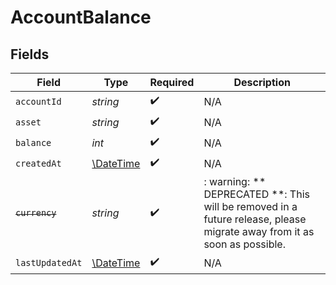 # AccountBalance


## Fields

| Field                                                                                                                   | Type                                                                                                                    | Required                                                                                                                | Description                                                                                                             |
| ----------------------------------------------------------------------------------------------------------------------- | ----------------------------------------------------------------------------------------------------------------------- | ----------------------------------------------------------------------------------------------------------------------- | ----------------------------------------------------------------------------------------------------------------------- |
| `accountId`                                                                                                             | *string*                                                                                                                | :heavy_check_mark:                                                                                                      | N/A                                                                                                                     |
| `asset`                                                                                                                 | *string*                                                                                                                | :heavy_check_mark:                                                                                                      | N/A                                                                                                                     |
| `balance`                                                                                                               | *int*                                                                                                                   | :heavy_check_mark:                                                                                                      | N/A                                                                                                                     |
| `createdAt`                                                                                                             | [\DateTime](https://www.php.net/manual/en/class.datetime.php)                                                           | :heavy_check_mark:                                                                                                      | N/A                                                                                                                     |
| ~~`currency`~~                                                                                                          | *string*                                                                                                                | :heavy_check_mark:                                                                                                      | : warning: ** DEPRECATED **: This will be removed in a future release, please migrate away from it as soon as possible. |
| `lastUpdatedAt`                                                                                                         | [\DateTime](https://www.php.net/manual/en/class.datetime.php)                                                           | :heavy_check_mark:                                                                                                      | N/A                                                                                                                     |